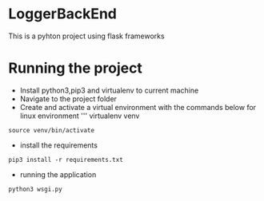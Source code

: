 # LoggerBackEnd
This is a pyhton project using flask frameworks


# Running the project
- Install python3,pip3 and virtualenv to current machine
- Navigate to the project folder
- Create and activate a virtual environment with the commands below for linux environment
'''
virtualenv venv

`source venv/bin/activate`

- install the requirements

```
pip3 install -r requirements.txt

```

- running the application
```
python3 wsgi.py

```

